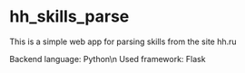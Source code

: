 # hh_skills_parse
This is a simple web app for parsing skills from the site hh.ru

Backend language: Python\n
Used framework: Flask
